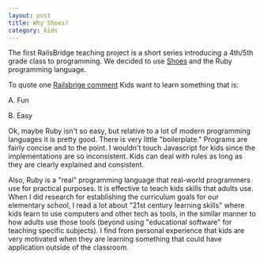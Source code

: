 ```yaml
---
layout: post
title: Why Shoes?
category: kids
---
```

The first RailsBridge teaching project is a short series introducing a 4th/5th grade class to programming.  We decided to use [Shoes](http://shoooes.net/) and the Ruby programming language. 

To quote one [Railsbrige comment](http://groups.google.com/group/railsbridge/msg/2c41610f8cc570b4?hl=en)
Kids want to learn something that is:

  A. Fun

  B. Easy

Ok, maybe Ruby isn't so easy, but relative to a lot of modern programming languages it is pretty good.  There is very little "boilerplate."   Programs are fairly concise and to the point.  I wouldn't touch Javascript for kids since the implementations are so inconsistent.  Kids can deal with rules as long as they are clearly explained and consistent.

Also, Ruby is a "real" programming language that real-world programmers use for practical purposes.  It is effective to teach kids skills that adults use.  When I did research for establishing the curriculum goals for our elementary school, I read a lot about "21st century learning skills" where kids learn to use computers and other tech as tools, in the similar manner to how adults use those tools (beyond using  "educational software" for teaching specific subjects).  I find from personal experience that kids are very motivated when they are learning something that could have application outside of the classroom.
